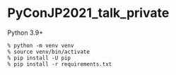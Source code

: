# PyConJP2021_talk_private

Python 3.9+

```
% python -m venv venv
% source venv/bin/activate
% pip install -U pip
% pip install -r requirements.txt
```